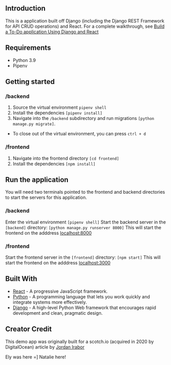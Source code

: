 ## Introduction

This is a application built off Django (including the Django REST Framework for API CRUD operations) and React. For a complete walkthrough, see [Build a To-Do application Using Django and React](https://www.digitalocean.com/community/tutorials/build-a-to-do-application-using-django-and-react)

## Requirements

- Python 3.9
- Pipenv

## Getting started

### /backend

1. Source the virtual environment `pipenv shell`
2. Install the dependencies `[pipenv install]`
3. Navigate into the `/backend` subdirectory and run migrations `[python manage.py migrate]`.

- To close out of the virtual environment, you can press `ctrl + d`

### /frontend

1. Navigate into the frontend directory `[cd frontend]`
2. Install the dependencies `[npm install]`

## Run the application

You will need two terminals pointed to the frontend and backend directories to start the servers for this application.

### /backend

Enter the virtual environment `[pipenv shell]`
Start the backend server in the `[backend]` directory: `[python manage.py runserver 8000]`
This will start the frontend on the adddress [localhost:8000](http://localhost:8000)

### /frontend

Start the frontend server in the `[frontend]` directory: `[npm start]`
This will start the frontend on the adddress [localhost:3000](http://localhost:3000)

## Built With

- [React](https://reactjs.org) - A progressive JavaScript framework.
- [Python](https://www.python.org/) - A programming language that lets you work quickly and integrate systems more effectively.
- [Django](http://djangoproject.org/) - A high-level Python Web framework that encourages rapid development and clean, pragmatic design.

## Creator Credit

This demo app was originally built for a scotch.io (acquired in 2020 by DigitalOcean) article by [Jordan Irabor](https://github.com/Jordanirabor/django-todo-react)

Ely was here =]
Natalie here!
